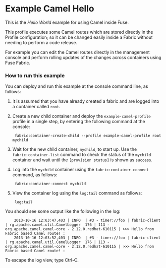# Example Camel Hello

This is the _Hello World_ example for using Camel inside Fuse.

This profile executes some Camel routes which are stored directly in the Profile configuration; so it can be changed easily inside a Fabric without needing to perform a code release.

For example you can edit the Camel routes directly in the management console and perform rolling updates of the changes across containers using Fuse Fabric.

### How to run this example

You can deploy and run this example at the console command line, as follows:

1. It is assumed that you have already created a fabric and are logged into a container called `root`.
1. Create a new child container and deploy the `example-camel-profile` profile in a single step, by entering the
 following command at the console:

        fabric:container-create-child --profile example-camel-profile root mychild

1. Wait for the new child container, `mychild`, to start up. Use the `fabric:container-list` command to check the status of the `mychild` container and wait until the `[provision status]` is shown as `success`.
1. Log into the `mychild` container using the `fabric:container-connect` command, as follows:

        fabric:container-connect mychild

1. View the container log using the `log:tail` command as follows:

        log:tail

 You should see some output like the following in the log:

        2013-10-16 12:03:47,403 | INFO  | #3 - timer://foo | fabric-client                    | rg.apache.camel.util.CamelLogger  176 | 113 - org.apache.camel.camel-core - 2.12.0.redhat-610115 | >>> Hello from Fabric based Camel route! : 
        2013-10-16 12:03:52,403 | INFO  | #3 - timer://foo | fabric-client                    | rg.apache.camel.util.CamelLogger  176 | 113 - org.apache.camel.camel-core - 2.12.0.redhat-610115 | >>> Hello from Fabric based Camel route! :

 To escape the log view, type Ctrl-C.


